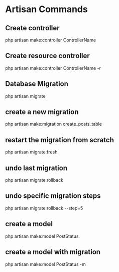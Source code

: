 # Artisan Commands

## Create controller

php artisan make:controller ControllerName

## Create resource controller

php artisan make:controller ControllerName -r

## Database Migration

php artisan migrate

## create a new migration

php artisan make:migration create_posts_table

## restart the migration from scratch

php artisan migrate:fresh

## undo last migration

php artisan migrate:rollback

## undo specific migration steps

php artisan migrate:rollback --step=5

## create a model

php artisan make:model PostStatus

## create a model with migration

php artisan make:model PostStatus -m
